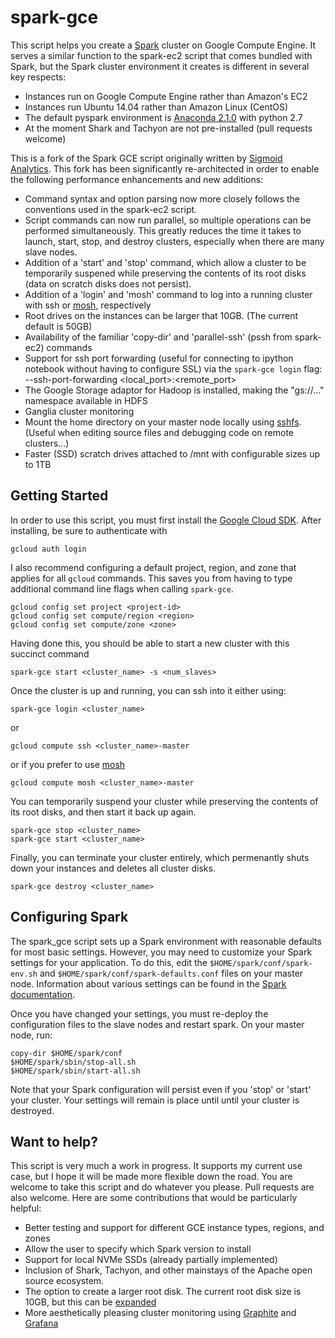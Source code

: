 spark-gce
=========

This script helps you create a [Spark](http://spark.apache.org/) cluster on
Google Compute Engine. It serves a similar function to the spark-ec2
script that comes bundled with Spark, but the Spark cluster environment it
creates is different in several key respects:

 - Instances run on Google Compute Engine rather than Amazon's EC2
 - Instances run Ubuntu 14.04 rather than Amazon Linux (CentOS)
 - The default pyspark environment is [Anaconda 2.1.0](http://continuum.io/) with python 2.7
 - At the moment Shark and Tachyon are not pre-installed (pull requests welcome)

This is a fork of the Spark GCE script originally written by [Sigmoid
Analytics](https://github.com/sigmoidanalytics/spark_gce).  This fork
has been significantly re-architected in order to enable the following 
performance enhancements and new additions:

- Command syntax and option parsing now more closely follows the conventions used in the spark-ec2 script.
- Script commands can now run parallel, so multiple operations can be performed simultaneously.  This greatly reduces the time it takes to launch, start, stop, and destroy clusters, especially when there are many slave nodes.
- Addition of a 'start' and 'stop' command, which allow a cluster to be temporarily suspened while preserving the contents of its root disks (data on scratch disks does not persist).
- Addition of a 'login' and 'mosh' command to log into a running cluster with ssh or [mosh](https://mosh.mit.edu/), respectively
- Root drives on the instances can be larger that 10GB.  (The current default is 50GB)
- Availability of the familiar 'copy-dir' and 'parallel-ssh' (pssh from spark-ec2) commands
- Support for ssh port forwarding (useful for connecting to ipython notebook without having to configure SSL) via the `spark-gce login` flag: --ssh-port-forwarding  <local_port>:<remote_port>
- The Google Storage adaptor for Hadoop is installed, making the "gs://..." namespace available in HDFS
- Ganglia cluster monitoring
- Mount the home directory on your master node locally using [sshfs](http://fuse.sourceforge.net/sshfs.html). (Useful when editing source files and debugging code on remote clusters...)
- Faster (SSD) scratch drives attached to /mnt with configurable sizes up to 1TB


Getting Started
---------------

In order to use this script, you must first install the [Google Cloud
SDK](https://cloud.google.com/sdk/). After installing, be sure to authenticate
with

```
gcloud auth login
```

I also recommend configuring a default project, region, and zone that applies for all
`gcloud` commands. This saves you from having to type additional command line flags when calling `spark-gce`.  

```
gcloud config set project <project-id>
gcloud config set compute/region <region>
gcloud config set compute/zone <zone>
```

Having done this, you should be able to start a new cluster with this succinct command

```
spark-gce start <cluster_name> -s <num_slaves>
```

Once the cluster is up and running, you can ssh into it either using:

```
spark-gce login <cluster_name> 
```
or
```
gcloud compute ssh <cluster_name>-master
```
or if you prefer to use [mosh](https://mosh.mit.edu/)
```
gcloud compute mosh <cluster_name>-master
```

You can temporarily suspend your cluster while preserving the contents of its root disks, and then start it back up again.

```
spark-gce stop <cluster_name>
spark-gce start <cluster_name>
```

Finally, you can terminate your cluster entirely, which permenantly shuts down your instances and deletes all cluster disks.

```
spark-gce destroy <cluster_name>
```

Configuring Spark
-----------------

The spark_gce script sets up a Spark environment with reasonable defaults for
most basic settings. However, you may need to customize your Spark settings for
your application. To do this, edit the `$HOME/spark/conf/spark-env.sh` and
`$HOME/spark/conf/spark-defaults.conf` files on your master node. Information
about various settings can be found in the
[Spark documentation](https://spark.apache.org/docs/1.3.0/configuration.html).

Once you have changed your settings, you must re-deploy the configuration files
to the slave nodes and restart spark.  On your master node, run:
```
copy-dir $HOME/spark/conf
$HOME/spark/sbin/stop-all.sh
$HOME/spark/sbin/start-all.sh
```
Note that your Spark configuration will persist even if you 'stop' or 'start'
your cluster. Your settings will remain is place until until your cluster is destroyed.

Want to help?
-------------

This script is very much a work in progress. It supports my current use case, but I hope it will be made more flexible down the road.  You are welcome to take this script and do whatever you please.  Pull requests are also welcome. Here are some contributions that would be particularly helpful:

- Better testing and support for different GCE instance types, regions, and zones
- Allow the user to specify which Spark version to install
- Support for local NVMe SSDs (already partially implemented)
- Inclusion of Shark, Tachyon, and other mainstays of the Apache open source ecosystem.
- The option to create a larger root disk.  The current root disk size is 10GB, but this can be [expanded](http://stackoverflow.com/questions/24021214/how-to-get-a-bigger-boot-disk-on-google-compute-engine)
- More aesthetically pleasing cluster monitoring using [Graphite](http://graphite.wikidot.com/) and [Grafana](http://grafana.org/)
